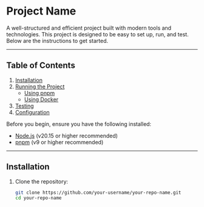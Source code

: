 # Project Name

A well-structured and efficient project built with modern tools and technologies. This project is designed to be easy to set up, run, and test. Below are the instructions to get started.

---

## Table of Contents

1. [Installation](#installation)
2. [Running the Project](#running-the-project)
   - [Using pnpm](#using-pnpm)
   - [Using Docker](#using-docker)
3. [Testing](#testing)
4. [Configuration](#configuration)


Before you begin, ensure you have the following installed:

- [Node.js](https://nodejs.org/) (v20.15 or higher recommended)
- [pnpm](https://pnpm.io/) (v9 or higher recommended)

---

## Installation

1. Clone the repository:

   ```bash
   git clone https://github.com/your-username/your-repo-name.git
   cd your-repo-name

